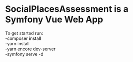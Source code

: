# SocialPlacesAssessment is a Symfony Vue Web App
To get started run:<br />
-composer install<br />
-yarn install<br />
-yarn encore dev-server<br />
-symfony serve -d<br />
